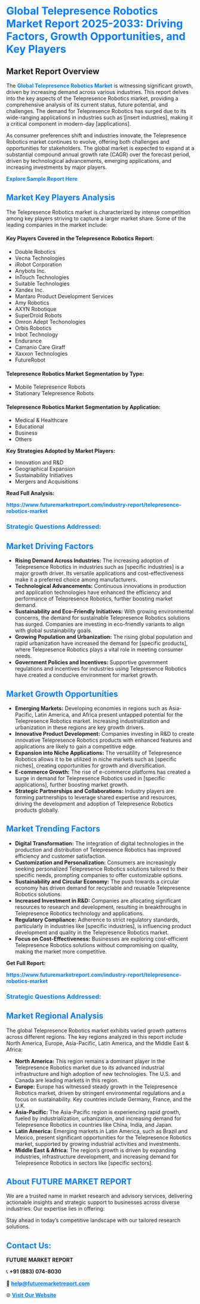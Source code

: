 <h1 style="color: #007BFF;">Global Telepresence Robotics Market Report 2025-2033: Driving Factors, Growth Opportunities, and Key Players</h1>

<section id="overview">
<h2>Market Report Overview</h2>
<p>The <a href="https://www.futuremarketreport.com/industry-report/telepresence-robotics-market" style="color: #007BFF; text-decoration: none;"><strong>Global Telepresence Robotics Market</strong></a> is witnessing significant growth, driven by increasing demand across various industries. This report delves into the key aspects of the Telepresence Robotics market, providing a comprehensive analysis of its current status, future potential, and challenges. The demand for Telepresence Robotics has surged due to its wide-ranging applications in industries such as [insert industries], making it a critical component in modern-day [applications].</p>
<p>As consumer preferences shift and industries innovate, the Telepresence Robotics market continues to evolve, offering both challenges and opportunities for stakeholders. The global market is expected to expand at a substantial compound annual growth rate (CAGR) over the forecast period, driven by technological advancements, emerging applications, and increasing investments by major players.</p>
</section>

<section id="overview">
<p><a href="https://www.futuremarketreport.com/request-sample/reportId=41616" style="color: #007BFF; text-decoration: none;"><strong>Explore Sample Report Here</strong></a></p>
</section>

<section id="key-players">
<h2 style="color: #007BFF;">Market Key Players Analysis</h2>
<p>The Telepresence Robotics market is characterized by intense competition among key players striving to capture a larger market share. Some of the leading companies in the market include:</p>
<h4>Key Players Covered in the Telepresence Robotics Report:</h4>
<ul><li>Double Robotics</li><li>Vecna Technologies</li><li>iRobot Corporation</li><li>Anybots Inc.</li><li>InTouch Technologies</li><li>Suitable Technologies</li><li>Xandex Inc.</li><li>Mantaro Product Development Services</li><li>Amy Robotics</li><li>AXYN Robotique</li><li>SuperDroid Robots</li><li>Omron Adept Techonologies</li><li>Orbis Robotics</li><li>Inbot Technology</li><li>Endurance</li><li>Camanio Care Giraff</li><li>Xaxxon Technologies</li><li>FutureRobot</li></ul>
<h4>Telepresence Robotics Market Segmentation by Type:</h4>
<ul><li>Mobile Telepresence Robots</li><li>Stationary Telepresence Robots</li></ul>

<h4>Telepresence Robotics Market Segmentation by Application:</h4>
<ul><li>Medical &amp; Healthcare</li><li>Educational</li><li>Business</li><li>Others</li></ul>
<p><strong>Key Strategies Adopted by Market Players:</strong></p>
<ul>
<li>Innovation and R&D</li>
<li>Geographical Expansion</li>
<li>Sustainability Initiatives</li>
<li>Mergers and Acquisitions</li>
</ul>
</section>

<section>
<p><strong>Read Full Analysis: </strong></p><a href="https://www.futuremarketreport.com/industry-report/telepresence-robotics-market" style="color: #007BFF; text-decoration: none;"><strong>https://www.futuremarketreport.com/industry-report/telepresence-robotics-market</strong></a>
<h3 style="color: #007BFF;">Strategic Questions Addressed:</h3>
</section>

<section id="driving-factors">
<h2 style="color: #007BFF;">Market Driving Factors</h2>
<ul>
<li><strong>Rising Demand Across Industries:</strong> The increasing adoption of Telepresence Robotics in industries such as [specific industries] is a major growth driver. Its versatile applications and cost-effectiveness make it a preferred choice among manufacturers.</li>
<li><strong>Technological Advancements:</strong> Continuous innovations in production and application technologies have enhanced the efficiency and performance of Telepresence Robotics, further boosting market demand.</li>
<li><strong>Sustainability and Eco-Friendly Initiatives:</strong> With growing environmental concerns, the demand for sustainable Telepresence Robotics solutions has surged. Companies are investing in eco-friendly variants to align with global sustainability goals.</li>
<li><strong>Growing Population and Urbanization:</strong> The rising global population and rapid urbanization have increased the demand for [specific products], where Telepresence Robotics plays a vital role in meeting consumer needs.</li>
<li><strong>Government Policies and Incentives:</strong> Supportive government regulations and incentives for industries using Telepresence Robotics have created a conducive environment for market growth.</li>
</ul>
</section>

<section id="growth-opportunities">
<h2 style="color: #007BFF;">Market Growth Opportunities</h2>
<ul>
<li><strong>Emerging Markets:</strong> Developing economies in regions such as Asia-Pacific, Latin America, and Africa present untapped potential for the Telepresence Robotics market. Increasing industrialization and urbanization in these regions are key growth drivers.</li>
<li><strong>Innovative Product Development:</strong> Companies investing in R&D to create innovative Telepresence Robotics products with enhanced features and applications are likely to gain a competitive edge.</li>
<li><strong>Expansion into Niche Applications:</strong> The versatility of Telepresence Robotics allows it to be utilized in niche markets such as [specific niches], creating opportunities for growth and diversification.</li>
<li><strong>E-commerce Growth:</strong> The rise of e-commerce platforms has created a surge in demand for Telepresence Robotics used in [specific applications], further boosting market growth.</li>
<li><strong>Strategic Partnerships and Collaborations:</strong> Industry players are forming partnerships to leverage shared expertise and resources, driving the development and adoption of Telepresence Robotics products globally.</li>
</ul>
</section>

<section id="trending-factors">
<h2 style="color: #007BFF;">Market Trending Factors</h2>
<ul>
<li><strong>Digital Transformation:</strong> The integration of digital technologies in the production and distribution of Telepresence Robotics has improved efficiency and customer satisfaction.</li>
<li><strong>Customization and Personalization:</strong> Consumers are increasingly seeking personalized Telepresence Robotics solutions tailored to their specific needs, prompting companies to offer customizable options.</li>
<li><strong>Sustainability and Circular Economy:</strong> The push towards a circular economy has driven demand for recyclable and reusable Telepresence Robotics solutions.</li>
<li><strong>Increased Investment in R&D:</strong> Companies are allocating significant resources to research and development, resulting in breakthroughs in Telepresence Robotics technology and applications.</li>
<li><strong>Regulatory Compliance:</strong> Adherence to strict regulatory standards, particularly in industries like [specific industries], is influencing product development and quality in the Telepresence Robotics market.</li>
<li><strong>Focus on Cost-Effectiveness:</strong> Businesses are exploring cost-efficient Telepresence Robotics solutions without compromising on quality, making the market more competitive.</li>
</ul>
</section>

<section>
<p><strong>Get Full Report: </strong></p><a href="https://www.futuremarketreport.com/industry-report/telepresence-robotics-market" style="color: #007BFF; text-decoration: none;"><strong>https://www.futuremarketreport.com/industry-report/telepresence-robotics-market</strong></a>
<h3 style="color: #007BFF;">Strategic Questions Addressed:</h3>
</section>


<section id="regional-analysis">
<h2 style="color: #007BFF;">Market Regional Analysis</h2>
<p>The global Telepresence Robotics market exhibits varied growth patterns across different regions. The key regions analyzed in this report include North America, Europe, Asia-Pacific, Latin America, and the Middle East & Africa:</p>
<ul>
<li><strong>North America:</strong> This region remains a dominant player in the Telepresence Robotics market due to its advanced industrial infrastructure and high adoption of new technologies. The U.S. and Canada are leading markets in this region.</li>
<li><strong>Europe:</strong> Europe has witnessed steady growth in the Telepresence Robotics market, driven by stringent environmental regulations and a focus on sustainability. Key countries include Germany, France, and the U.K.</li>
<li><strong>Asia-Pacific:</strong> The Asia-Pacific region is experiencing rapid growth, fueled by industrialization, urbanization, and increasing demand for Telepresence Robotics in countries like China, India, and Japan.</li>
<li><strong>Latin America:</strong> Emerging markets in Latin America, such as Brazil and Mexico, present significant opportunities for the Telepresence Robotics market, supported by growing industrial activities and investments.</li>
<li><strong>Middle East & Africa:</strong> The region’s growth is driven by expanding industries, infrastructure development, and increasing demand for Telepresence Robotics in sectors like [specific sectors].</li>
</ul>
</section>

<footer>
<h2 style="color: #007BFF;">About FUTURE MARKET REPORT</h2>
<p>We are a trusted name in market research and advisory services, delivering actionable insights and strategic support to businesses across diverse industries. Our expertise lies in offering:</p>

<p>Stay ahead in today’s competitive landscape with our tailored research solutions.</p>

<h2 style="color: #007BFF;">Contact Us:</h2>
<p><strong>FUTURE MARKET REPORT</strong></p>
<p>📞 <strong>+91 (883) 074-8030</strong></p>
<p>📧 <strong><a href="mailto:help@futuremarketreport.com" style="color: #007BFF;">help@futuremarketreport.com</a></strong></p>
<p>🌐 <strong><a href="https://www.futuremarketreport.com/" style="color: #007BFF;">Visit Our Website</a></strong></p>
</footer>